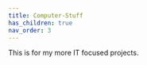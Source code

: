 ```yaml
---
title: Computer-Stuff
has_children: true
nav_order: 3
---
```


This is for my more IT focused projects.
